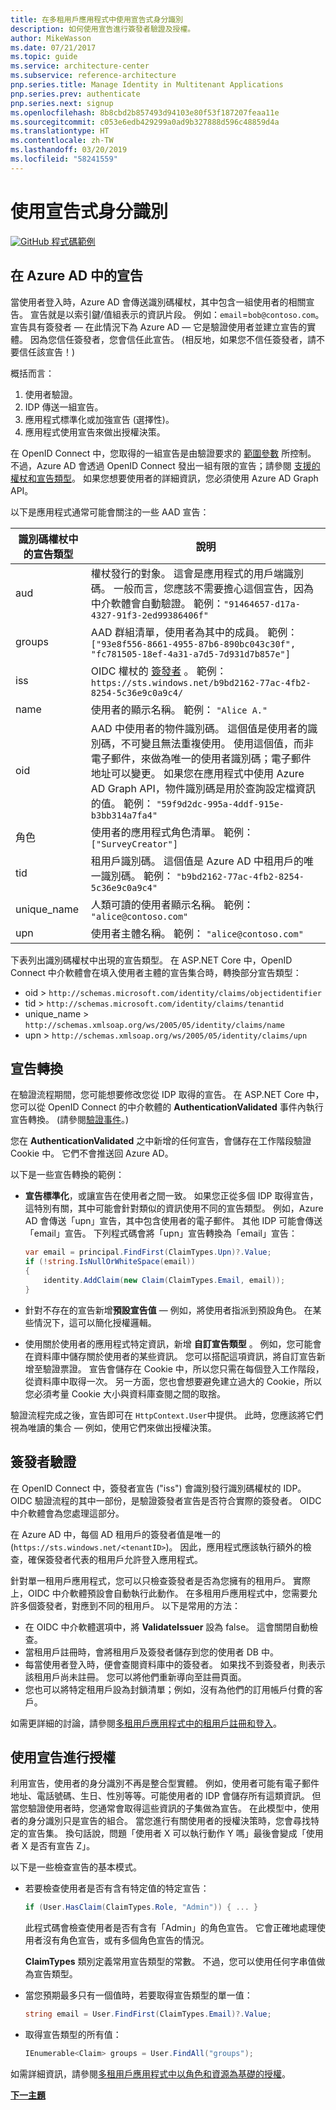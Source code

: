```yaml
---
title: 在多租用戶應用程式中使用宣告式身分識別
description: 如何使用宣告進行簽發者驗證及授權。
author: MikeWasson
ms.date: 07/21/2017
ms.topic: guide
ms.service: architecture-center
ms.subservice: reference-architecture
pnp.series.title: Manage Identity in Multitenant Applications
pnp.series.prev: authenticate
pnp.series.next: signup
ms.openlocfilehash: 8b8cbd2b857493d94103e80f53f187207feaa11e
ms.sourcegitcommit: c053e6edb429299a0ad9b327888d596c48859d4a
ms.translationtype: HT
ms.contentlocale: zh-TW
ms.lasthandoff: 03/20/2019
ms.locfileid: "58241559"
---
```

# <a name="work-with-claims-based-identities"></a>使用宣告式身分識別

[![GitHub](../_images/github.png) 程式碼範例][sample application]

## <a name="claims-in-azure-ad"></a>在 Azure AD 中的宣告

當使用者登入時，Azure AD 會傳送識別碼權杖，其中包含一組使用者的相關宣告。 宣告就是以索引鍵/值組表示的資訊片段。 例如：`email`=`bob@contoso.com`。  宣告具有簽發者 &mdash; 在此情況下為 Azure AD &mdash; 它是驗證使用者並建立宣告的實體。 因為您信任簽發者，您會信任此宣告。 (相反地，如果您不信任簽發者，請不要信任該宣告！)

概括而言：

1. 使用者驗證。
2. IDP 傳送一組宣告。
3. 應用程式標準化或加強宣告 (選擇性)。
4. 應用程式使用宣告來做出授權決策。

在 OpenID Connect 中，您取得的一組宣告是由驗證要求的 [範圍參數] 所控制。 不過，Azure AD 會透過 OpenID Connect 發出一組有限的宣告；請參閱 [支援的權杖和宣告類型]。 如果您想要使用者的詳細資訊，您必須使用 Azure AD Graph API。

以下是應用程式通常可能會關注的一些 AAD 宣告：

| 識別碼權杖中的宣告類型 | 說明 |
| --- | --- |
| aud |權杖發行的對象。 這會是應用程式的用戶端識別碼。 一般而言，您應該不需要擔心這個宣告，因為中介軟體會自動驗證。 範例：`"91464657-d17a-4327-91f3-2ed99386406f"` |
| groups |AAD 群組清單，使用者為其中的成員。 範例： `["93e8f556-8661-4955-87b6-890bc043c30f", "fc781505-18ef-4a31-a7d5-7d931d7b857e"]` |
| iss |OIDC 權杖的 [簽發者] 。 範例： `https://sts.windows.net/b9bd2162-77ac-4fb2-8254-5c36e9c0a9c4/` |
| name |使用者的顯示名稱。 範例： `"Alice A."` |
| oid |AAD 中使用者的物件識別碼。 這個值是使用者的識別碼，不可變且無法重複使用。 使用這個值，而非電子郵件，來做為唯一的使用者識別碼；電子郵件地址可以變更。 如果您在應用程式中使用 Azure AD Graph API，物件識別碼是用於查詢設定檔資訊的值。 範例： `"59f9d2dc-995a-4ddf-915e-b3bb314a7fa4"` |
| 角色 |使用者的應用程式角色清單。    範例： `["SurveyCreator"]` |
| tid |租用戶識別碼。 這個值是 Azure AD 中租用戶的唯一識別碼。 範例： `"b9bd2162-77ac-4fb2-8254-5c36e9c0a9c4"` |
| unique_name |人類可讀的使用者顯示名稱。 範例： `"alice@contoso.com"` |
| upn |使用者主體名稱。 範例： `"alice@contoso.com"` |

下表列出識別碼權杖中出現的宣告類型。 在 ASP.NET Core 中，OpenID Connect 中介軟體會在填入使用者主體的宣告集合時，轉換部分宣告類型：

* oid > `http://schemas.microsoft.com/identity/claims/objectidentifier`
* tid > `http://schemas.microsoft.com/identity/claims/tenantid`
* unique_name > `http://schemas.xmlsoap.org/ws/2005/05/identity/claims/name`
* upn > `http://schemas.xmlsoap.org/ws/2005/05/identity/claims/upn`

## <a name="claims-transformations"></a>宣告轉換

在驗證流程期間，您可能想要修改您從 IDP 取得的宣告。 在 ASP.NET Core 中，您可以從 OpenID Connect 的中介軟體的 **AuthenticationValidated** 事件內執行宣告轉換。 (請參閱[驗證事件]。)

您在 **AuthenticationValidated** 之中新增的任何宣告，會儲存在工作階段驗證 Cookie 中。 它們不會推送回 Azure AD。

以下是一些宣告轉換的範例：

* **宣告標準化**，或讓宣告在使用者之間一致。 如果您正從多個 IDP 取得宣告，這特別有關，其中可能會針對類似的資訊使用不同的宣告類型。 例如，Azure AD 會傳送「upn」宣告，其中包含使用者的電子郵件。 其他 IDP 可能會傳送「email」宣告。 下列程式碼會將「upn」宣告轉換為「email」宣告：

  ```csharp
  var email = principal.FindFirst(ClaimTypes.Upn)?.Value;
  if (!string.IsNullOrWhiteSpace(email))
  {
      identity.AddClaim(new Claim(ClaimTypes.Email, email));
  }
  ```

* 針對不存在的宣告新增**預設宣告值** &mdash; 例如，將使用者指派到預設角色。 在某些情況下，這可以簡化授權邏輯。
* 使用關於使用者的應用程式特定資訊，新增 **自訂宣告類型** 。 例如，您可能會在資料庫中儲存關於使用者的某些資訊。 您可以搭配這項資訊，將自訂宣告新增至驗證票證。 宣告會儲存在 Cookie 中，所以您只需在每個登入工作階段，從資料庫中取得一次。 另一方面，您也會想要避免建立過大的 Cookie，所以您必須考量 Cookie 大小與資料庫查閱之間的取捨。

驗證流程完成之後，宣告即可在 `HttpContext.User`中提供。 此時，您應該將它們視為唯讀的集合 &mdash; 例如，使用它們來做出授權決策。

## <a name="issuer-validation"></a>簽發者驗證

在 OpenID Connect 中，簽發者宣告 ("iss") 會識別發行識別碼權杖的 IDP。 OIDC 驗證流程的其中一部份，是驗證簽發者宣告是否符合實際的簽發者。 OIDC 中介軟體會為您處理這部分。

在 Azure AD 中，每個 AD 租用戶的簽發者值是唯一的 (`https://sts.windows.net/<tenantID>`)。 因此，應用程式應該執行額外的檢查，確保簽發者代表的租用戶允許登入應用程式。

針對單一租用戶應用程式，您可以只檢查簽發者是否為您擁有的租用戶。 實際上，OIDC 中介軟體預設會自動執行此動作。 在多租用戶應用程式中，您需要允許多個簽發者，對應到不同的租用戶。 以下是常用的方法：

* 在 OIDC 中介軟體選項中，將 **ValidateIssuer** 設為 false。 這會關閉自動檢查。
* 當租用戶註冊時，會將租用戶及簽發者儲存到您的使用者 DB 中。
* 每當使用者登入時，便會查閱資料庫中的簽發者。 如果找不到簽發者，則表示該租用戶尚未註冊。 您可以將他們重新導向至註冊頁面。
* 您也可以將特定租用戶設為封鎖清單；例如，沒有為他們的訂用帳戶付費的客戶。

如需更詳細的討論，請參閱[多租用戶應用程式中的租用戶註冊和登入][signup]。

## <a name="using-claims-for-authorization"></a>使用宣告進行授權

利用宣告，使用者的身分識別不再是整合型實體。 例如，使用者可能有電子郵件地址、電話號碼、生日、性別等等。可能使用者的 IDP 會儲存所有這類資訊。 但當您驗證使用者時，您通常會取得這些資訊的子集做為宣告。 在此模型中，使用者的身分識別只是宣告的組合。 當您進行有關使用者的授權決策時，您會尋找特定的宣告集。 換句話說，問題「使用者 X 可以執行動作 Y 嗎」最後會變成「使用者 X 是否有宣告 Z」。

以下是一些檢查宣告的基本模式。

* 若要檢查使用者是否有含有特定值的特定宣告：

   ```csharp
   if (User.HasClaim(ClaimTypes.Role, "Admin")) { ... }
   ```

   此程式碼會檢查使用者是否有含有「Admin」的角色宣告。 它會正確地處理使用者沒有角色宣告，或有多個角色宣告的情況。
  
   **ClaimTypes** 類別定義常用宣告類型的常數。 不過，您可以使用任何字串值做為宣告類型。
* 當您預期最多只有一個值時，若要取得宣告類型的單一值：

  ```csharp
  string email = User.FindFirst(ClaimTypes.Email)?.Value;
  ```

* 取得宣告類型的所有值：

  ```csharp
  IEnumerable<Claim> groups = User.FindAll("groups");
  ```

如需詳細資訊，請參閱[多租用戶應用程式中以角色和資源為基礎的授權][authorization]。

[**下一主題**][signup]

<!-- links -->

[範圍參數]: https://nat.sakimura.org/2012/01/26/scopes-and-claims-in-openid-connect/
[支援的權杖和宣告類型]: /azure/active-directory/active-directory-token-and-claims/
[簽發者]: https://openid.net/specs/openid-connect-core-1_0.html#IDToken
[驗證事件]: authenticate.md#authentication-events
[signup]: signup.md
[Claims-Based Authorization]: /aspnet/core/security/authorization/claims
[sample application]: https://github.com/mspnp/multitenant-saas-guidance
[authorization]: authorize.md
